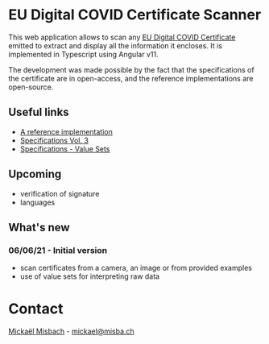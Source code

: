 # EU Digital COVID Certificate Scanner
This web application allows to scan any
[EU Digital COVID Certificate](https://ec.europa.eu/info/live-work-travel-eu/coronavirus-response/safe-covid-19-vaccines-europeans/eu-digital-covid-certificate_en)
emitted to extract and display all the information it encloses. It is implemented in Typescript using Angular v11.

The development was made possible by the fact that the specifications of the certificate are in open-access, and the reference implementations are open-source.

## Useful links
- [A reference implementation](https://github.com/ehn-digital-green-development/ehn-sign-verify-javascript-trivial/blob/main/cose_verify.js)
- [Specifications Vol. 3](https://ec.europa.eu/health/sites/default/files/ehealth/docs/digital-green-certificates_v3_en.pdf)
- [Specifications - Value Sets](https://ec.europa.eu/health/sites/default/files/ehealth/docs/digital-green-certificates_dt-specifications_en.pdf)

## Upcoming
- verification of signature
- languages

## What's new
### 06/06/21 - Initial version 
- scan certificates from a camera, an image or from provided examples
- use of value sets for interpreting raw data

# Contact
[Mickaël Misbach](https://github.com/mickmis) - [mickael@misba.ch](mailto:mickael@misba.ch)
